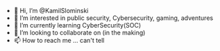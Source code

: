 - 👋 Hi, I’m @KamilSlominski
- 👀 I’m interested in public security, Cybersecurity, gaming, adventures
- 🌱 I’m currently learning CyberSecurity(SOC)
- 💞️ I’m looking to collaborate on (in the making)
- 📫 How to reach me ... can't tell

<!---
properslavsquat/properslavsquat is a ✨ special ✨ repository because its `README.md` (this file) appears on your GitHub profile.
You can click the Preview link to take a look at your changes.
--->
